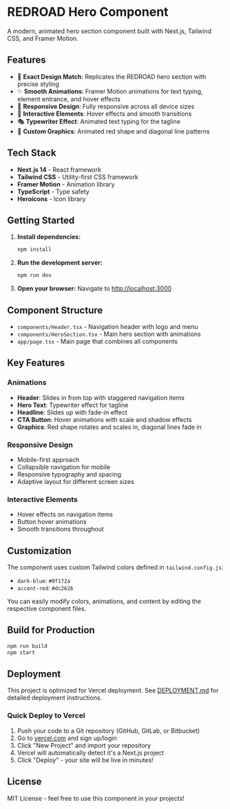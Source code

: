 # REDROAD Hero Component

A modern, animated hero section component built with Next.js, Tailwind CSS, and Framer Motion.

## Features

- 🎨 **Exact Design Match**: Replicates the REDROAD hero section with precise styling
- ✨ **Smooth Animations**: Framer Motion animations for text typing, element entrance, and hover effects
- 📱 **Responsive Design**: Fully responsive across all device sizes
- 🎯 **Interactive Elements**: Hover effects and smooth transitions
- 🎭 **Typewriter Effect**: Animated text typing for the tagline
- 🎨 **Custom Graphics**: Animated red shape and diagonal line patterns

## Tech Stack

- **Next.js 14** - React framework
- **Tailwind CSS** - Utility-first CSS framework
- **Framer Motion** - Animation library
- **TypeScript** - Type safety
- **Heroicons** - Icon library

## Getting Started

1. **Install dependencies:**
   ```bash
   npm install
   ```

2. **Run the development server:**
   ```bash
   npm run dev
   ```

3. **Open your browser:**
   Navigate to [http://localhost:3000](http://localhost:3000)

## Component Structure

- `components/Header.tsx` - Navigation header with logo and menu
- `components/HeroSection.tsx` - Main hero section with animations
- `app/page.tsx` - Main page that combines all components

## Key Features

### Animations
- **Header**: Slides in from top with staggered navigation items
- **Hero Text**: Typewriter effect for tagline
- **Headline**: Slides up with fade-in effect
- **CTA Button**: Hover animations with scale and shadow effects
- **Graphics**: Red shape rotates and scales in, diagonal lines fade in

### Responsive Design
- Mobile-first approach
- Collapsible navigation for mobile
- Responsive typography and spacing
- Adaptive layout for different screen sizes

### Interactive Elements
- Hover effects on navigation items
- Button hover animations
- Smooth transitions throughout

## Customization

The component uses custom Tailwind colors defined in `tailwind.config.js`:
- `dark-blue`: `#0f172a`
- `accent-red`: `#dc2626`

You can easily modify colors, animations, and content by editing the respective component files.

## Build for Production

```bash
npm run build
npm start
```

## Deployment

This project is optimized for Vercel deployment. See [DEPLOYMENT.md](./DEPLOYMENT.md) for detailed deployment instructions.

### Quick Deploy to Vercel

1. Push your code to a Git repository (GitHub, GitLab, or Bitbucket)
2. Go to [vercel.com](https://vercel.com) and sign up/login
3. Click "New Project" and import your repository
4. Vercel will automatically detect it's a Next.js project
5. Click "Deploy" - your site will be live in minutes!

## License

MIT License - feel free to use this component in your projects! 